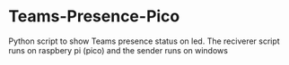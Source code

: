 # Teams-Presence-Pico
Python script to show Teams presence status on led.  The reciverer script runs on raspbery pi (pico) and the sender runs on windows
